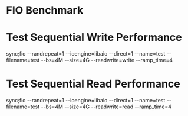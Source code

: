 # FIO Benchmark

# Test Sequential Write Performance
sync;fio --randrepeat=1 --ioengine=libaio --direct=1 --name=test --filename=test --bs=4M --size=4G --readwrite=write --ramp_time=4

# Test Sequential Read Performance
sync;fio --randrepeat=1 --ioengine=libaio --direct=1 --name=test --filename=test --bs=4M --size=4G --readwrite=read --ramp_time=4